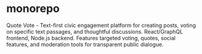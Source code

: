 # monorepo
Quote Vote - Text-first civic engagement platform for creating posts, voting on specific text passages, and thoughtful discussions. React/GraphQL frontend, Node.js backend. Features targeted voting, quotes, social features, and moderation tools for transparent public dialogue.
